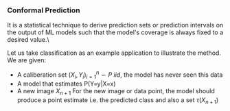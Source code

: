 ### Conformal Prediction
It is a statistical technique to derive prediction sets or prediction intervals on the output of ML models such that the model's coverage is always fixed to a desired value.\\  

Let us take classification as an example application to illustrate the method.
We are given:
- A caliberation set $(X_i,Y_i)_{i=1}^n \backsim P \ iid$, the model has never seen this data
- A model that estimates P(Y=y|X=x)
- A new image $X_{n+1}$
For the new image or data point, the model should produce a point estimate i.e. the predicted class and also a set $\tau(X_{n+1})$

